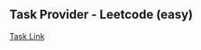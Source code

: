 ## Task Provider - Leetcode (easy)

[Task Link](https://leetcode.com/problems/duplicate-emails/description/)
